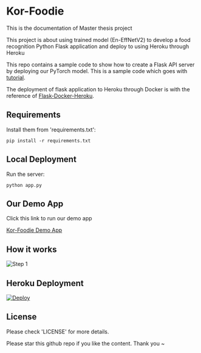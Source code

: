 # Kor-Foodie

This is the documentation of Master thesis project 

This project is about using trained model (En-EffNetV2) to develop a food recognition Python Flask application and deploy to using Heroku through Heroku

This repo contains a sample code to show how to create a Flask API server by deploying our PyTorch model. This is a sample code which goes with [tutorial](https://pytorch.org/tutorials/intermediate/flask_rest_api_tutorial.html).

The deployment of flask application to Heroku through Docker is with the reference of [Flask-Docker-Heroku](https://medium.com/@ashok7067/containerise-your-python-flask-using-docker-and-deploy-it-onto-heroku-a0b48d025e43).

## Requirements

Install them from 'requirements.txt':

    pip install -r requirements.txt

## Local Deployment

Run the server:

    python app.py

## Our Demo App

Click this link to run our demo app

[Kor-Foodie Demo App](https://korfoodiev1.herokuapp.com/)

## How it works
![Step 1](https://github.com/sinhong96/Kor-Foodie/app_screen/S1.jpg?raw=true)

## Heroku Deployment

[![Deploy](https://www.herokucdn.com/deploy/button.svg)](https://korfoodiev1.herokuapp.com/)

## License

Please check 'LICENSE' for more details.

Please star this github repo if you like the content. Thank you ~
